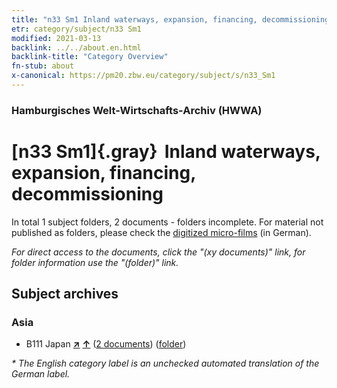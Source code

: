 ```yaml
---
title: "n33 Sm1 Inland waterways, expansion, financing, decommissioning"
etr: category/subject/n33 Sm1
modified: 2021-03-13
backlink: ../../about.en.html
backlink-title: "Category Overview"
fn-stub: about
x-canonical: https://pm20.zbw.eu/category/subject/s/n33_Sm1
---
```


### Hamburgisches Welt-Wirtschafts-Archiv (HWWA)
# [n33 Sm1]{.gray}&#8201; Inland waterways, expansion, financing, decommissioning&#160; 





In total 1 subject folders, 2 documents - folders incomplete.
For material not published as folders, please check the [digitized micro-films](/film/h1_sh.de.html) (in German).

_For direct access to the documents, click the "(xy documents)" link, for folder information use the "(folder)" link._

## Subject archives



### Asia

- B111 Japan [**&nearr;**](../../../geo/i/141272/about.en.html "Japan (all folders)") [**&uarr;**](../../../geo/about.en.html#B111 "Country category system") (<a href="https://pm20.zbw.eu/dfgview/sh/141272,222330" title="about: Japan : Inland waterways, expansion, financing, decommissioning" target="_blank">2 documents</a>) ([folder](../../../../folder/sh/1412xx/141272/2223xx/222330/about.en.html))


_* The English category label is an unchecked automated translation of the German label._

